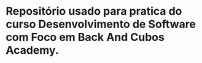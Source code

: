 # Repositório usado para pratica do curso Desenvolvimento de Software com Foco em Back And Cubos Academy.

